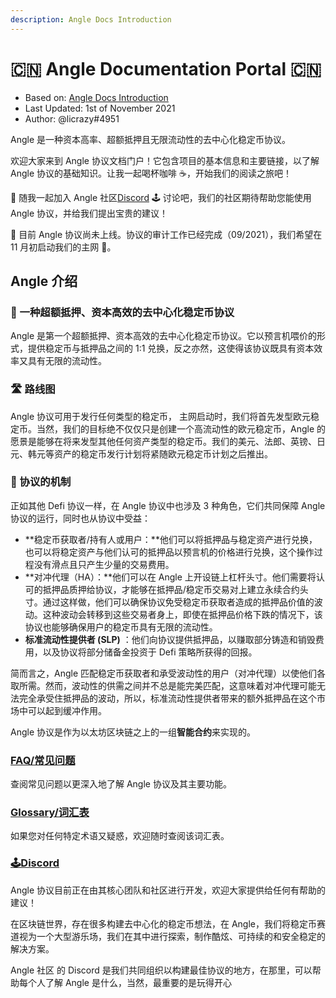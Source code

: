 ```yaml
---
description: Angle Docs Introduction
---
```


# 🇨🇳 Angle Documentation Portal 🇨🇳

- Based on: [Angle Docs Introduction](https://docs.angle.money)
- Last Updated: 1st of November 2021
- Author: @licrazy#4951

Angle 是一种资本高率、超额抵押且无限流动性的去中心化稳定币协议。

欢迎大家来到 Angle 协议文档门户！它包含项目的基本信息和主要链接，以了解 Angle 协议的基础知识。让我一起喝杯咖啡 ☕，开始我们的阅读之旅吧！

🍹 随我一起加入 Angle 社区[Discord](https://discord.gg/67WSSZqBG6) 🕹️ 讨论吧，我们的社区期待帮助您能使用 Angle 协议，并给我们提出宝贵的建议！

📅 目前 Angle 协议尚未上线。协议的审计工作已经完成（09/2021），我们希望在 11 月初启动我们的主网 🍁。

## Angle 介绍

### 🏅 一种超额抵押、资本高效的去中心化稳定币协议

Angle 是第一个超额抵押、资本高效的去中心化稳定币协议。它以预言机喂价的形式，提供稳定币与抵押品之间的 1:1 兑换，反之亦然，这使得该协议既具有资本效率又具有无限的流动性。

### 🛣️ 路线图

Angle 协议可用于发行任何类型的稳定币， 主网启动时，我们将首先发型欧元稳定币。当然，我们的目标绝不仅仅只是创建一个高流动性的欧元稳定币，Angle 的愿景是能够在将来发型其他任何资产类型的稳定币。我们的美元、法郎、英镑、日元、韩元等资产的稳定币发行计划将紧随欧元稳定币计划之后推出。

### 🎨 协议的机制

正如其他 Defi 协议一样，在 Angle 协议中也涉及 3 种角色，它们共同保障 Angle 协议的运行，同时也从协议中受益：

- **稳定币获取者/持有人或用户：**他们可以将抵押品与稳定资产进行兑换，也可以将稳定资产与他们认可的抵押品以预言机的价格进行兑换，这个操作过程没有滑点且只产生少量的交易费用。
- **对冲代理（HA）：**他们可以在 Angle 上开设链上杠杆头寸。他们需要将认可的抵押品质押给协议，才能够在抵押品/稳定币交易对上建立永续合约头寸。通过这样做，他们可以确保协议免受稳定币获取者造成的抵押品价值的波动。这种波动会转移到这些交易者身上，即使在抵押品价格下跌的情况下，该协议也能够确保用户的稳定币具有无限的流动性。
- **标准流动性提供者 (SLP)** ：他们向协议提供抵押品，以赚取部分铸造和销毁费用，以及协议将部分储备金投资于 Defi 策略所获得的回报。

简而言之，Angle 匹配稳定币获取者和承受波动性的用户（对冲代理）以使他们各取所需。然而，波动性的供需之间并不总是能完美匹配，这意味着对冲代理可能无法完全承受住抵押品的波动，所以，标准流动性提供者带来的额外抵押品在这个市场中可以起到缓冲作用。

Angle 协议是作为以太坊区块链之上的一组**智能合约**来实现的。

### [FAQ/常见问题](angle-faq.md)

查阅常见问题以更深入地了解 Angle 协议及其主要功能。

### [**Glossary/词汇表**](angle-glossary.md)

如果您对任何特定术语又疑惑，欢迎随时查阅该词汇表。

### [🕹️Discord](https://discord.com/invite/3vaHCJw7Mz)

Angle 协议目前正在由其核心团队和社区进行开发，欢迎大家提供给任何有帮助的建议！

在区块链世界，存在很多构建去中心化的稳定币想法，在 Angle，我们将稳定币赛道视为一个大型游乐场，我们在其中进行探索，制作酷炫、可持续的和安全稳定的解决方案。

Angle 社区 的 Discord 是我们共同组织以构建最佳协议的地方，在那里，可以帮助每个人了解 Angle 是什么，当然，最重要的是玩得开心
